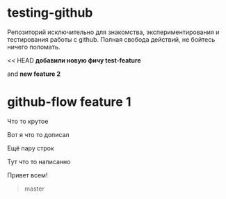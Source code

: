 # testing-github
Репозиторий исключительно для знакомства, экспериментирования и тестирования работы с github. Полная свобода действий, не бойтесь ничего поломать.

<< HEAD
**добавили новую фичу test-feature**

and **new feature 2**

**github-flow** feature 1
==
Что то крутое 

Вот я что то дописал 

Ещё пару строк 

Тут что то написанно 

Привет всем!
> master
